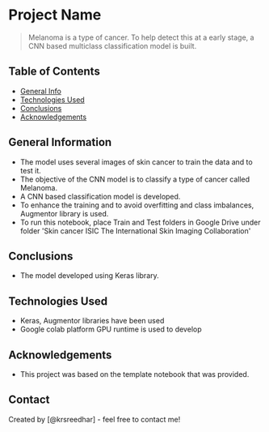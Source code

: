 # Project Name
> Melanoma is a type of cancer. To help detect this at a early stage, a CNN based multiclass classification model is built.


## Table of Contents
* [General Info](#general-information)
* [Technologies Used](#technologies-used)
* [Conclusions](#conclusions)
* [Acknowledgements](#acknowledgements)

<!-- You can include any other section that is pertinent to your problem -->

## General Information
- The model uses several images of skin cancer to train the data and to test it.
- The objective of the CNN model is to classify a type of cancer called Melanoma.
- A CNN based classification model is developed.
- To enhance the training and to avoid overfitting and class imbalances, Augmentor library is used.
- To run this notebook, place Train and Test folders in Google Drive under folder 'Skin cancer ISIC The International Skin Imaging Collaboration'

<!-- You don't have to answer all the questions - just the ones relevant to your project. -->

## Conclusions
- The model developed using Keras library.

<!-- You don't have to answer all the questions - just the ones relevant to your project. -->


## Technologies Used
- Keras, Augmentor libraries have been used
- Google colab platform GPU runtime is used to develop


<!-- As the libraries versions keep on changing, it is recommended to mention the version of library used in this project -->

## Acknowledgements
- This project was based on the template notebook that was provided.


## Contact
Created by [@krsreedhar] - feel free to contact me!


<!-- Optional -->
<!-- ## License -->
<!-- This project is open source and available under the [... License](). -->

<!-- You don't have to include all sections - just the one's relevant to your project -->